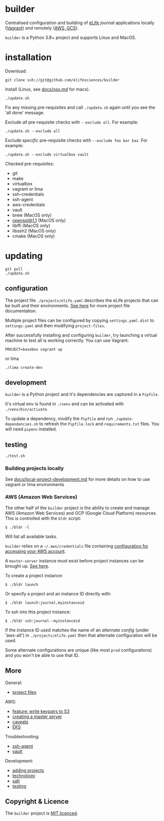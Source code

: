 # builder

Centralised configuration and building of [eLife](https://elifesciences.org) *journal* applications locally ([Vagrant](#vagrant))
and remotely ([AWS, GCS](#aws-amazon-web-services)).

`builder` is a Python 3.8+ project and supports Linux and MacOS.

# installation

Download:

    git clone ssh://git@github.com/elifesciences/builder

Install (Linux, see [docs/osx.md](docs/osx.md) for macs).

    ./update.sh

Fix any missing pre-requisites and call `./update.sh` again until you see the 'all done' message.

Exclude *all* pre-requisite checks with `--exclude all`. For example:

    ./update.sh --exclude all

Exclude *specific* pre-requisite checks with `--exclude foo bar baz`. For example:

    ./update.sh --exclude virtualbox vault

Checked pre-requisites:

- git
- make
- virtualbox
- vagrant or lima
- ssh-credentials
- ssh-agent
- aws-credentials
- vault
- brew (MacOS only)
- openssl@1.1 (MacOS only)
- libffi (MacOS only)
- libssh2 (MacOS only)
- cmake (MacOS only)

# updating

    git pull
    ./update.sh

## configuration

The project file `./projects/elife.yaml` describes the eLife projects that can be built and their environments.
[See here](docs/projects.md) for more project file documentation.

Multiple project files can be configured by copying `settings.yaml.dist` to `settings.yaml` and
then modifying `project-files`.

After successfully installing and configuring `builder`, try launching a virtual machine to test all is working correctly. You can use Vagrant:

    PROJECT=basebox vagrant up

or lima

    ./lima create-dev

## development

`builder` is a Python project and it's dependencies are captured in a `Pipfile`.

It's virtual env is found in `./venv` and can be activated with `./venv/bin/activate`.

To update a dependency, modify the `Pipfile` and run `./update-dependencies.sh` to refresh the `Pipfile.lock` and
`requirements.txt` files. You will need `pipenv` installed.

## testing

    ./test.sh

### Building projects locally

See [docs/local-project-development.md](docs/local-project-development.md) for more details on how to use vagrant or lima environments

### AWS (Amazon Web Services)

The other half of the `builder` project is the ability to create and manage AWS (Amazon Web Services) and
GCP (Google Cloud Platform) resources. This is controlled with the `bldr` script:

    $ ./bldr -l

Will list all available tasks.

`builder` relies on a `~/.aws/credentials` file containing [configuration for accessing your AWS account](https://aws.amazon.com/blogs/security/a-new-and-standardized-way-to-manage-credentials-in-the-aws-sdks/).

A `master-server` instance must exist before project instances can be brought up. [See here](docs/master-server.md).

To create a project instance:

    $ ./bldr launch

Or specify a project and an instance ID directly with:

    $ ./bldr launch:journal,myinstanceid

To ssh into this project instance:

    $ ./bldr ssh:journal--myinstanceid

If the instance ID used matches the name of an *alternate config* (under 'aws-alt') in `./projects/elife.yaml` then
that alternate configuration will be used.

Some alternate configurations are unique (like most `prod` configurations) and you won't be able to use that ID.

## More

General:
* [project files](docs/projects.md)

AWS:
* [feature: write keypairs to S3](docs/feature,write-keypairs-to-s3.md)
* [creating a master server](docs/master-server.md)
* [caveats](docs/caveats.md)
* [EKS](docs/eks.md)

Troubleshooting:

* [ssh-agent](docs/ssh-agent.md)
* [vault](docs/vault.md)

Development:

* [adding projects](docs/adding-projects.md)
* [technology](docs/tech.md)
* [salt](docs/salt.md)
* [testing](docs/testing.md)

## Copyright & Licence

The `builder` project is [MIT licenced](LICENCE.txt).
